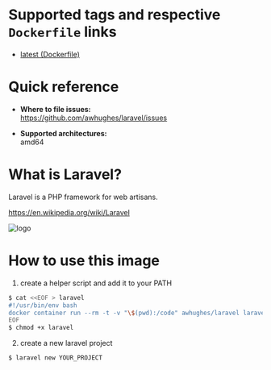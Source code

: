 # Supported tags and respective `Dockerfile` links
* [latest (Dockerfile)](https://github.com/awhughes/laravel/blob/master/Dockerfile)

# Quick reference
* **Where to file issues:**    
<https://github.com/awhughes/laravel/issues>

* **Supported architectures:**    
amd64

# What is Laravel?
Laravel is a PHP framework for web artisans.

<https://en.wikipedia.org/wiki/Laravel>

![logo](https://upload.wikimedia.org/wikipedia/commons/thumb/9/9a/Laravel.svg/220px-Laravel.svg.png)

# How to use this image

1. create a helper script and add it to your PATH
```bash
$ cat <<EOF > laravel
#!/usr/bin/env bash
docker container run --rm -t -v "\$(pwd):/code" awhughes/laravel laravel \$@
EOF
$ chmod +x laravel
```

2. create a new laravel project
```bash
$ laravel new YOUR_PROJECT
```

